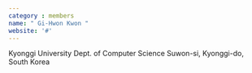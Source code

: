 ```yaml
---
category : members
name: " Gi-Hwon Kwon " 
website: '#'
---
```

Kyonggi University
Dept. of Computer Science
Suwon-si, Kyonggi-do, South Korea

